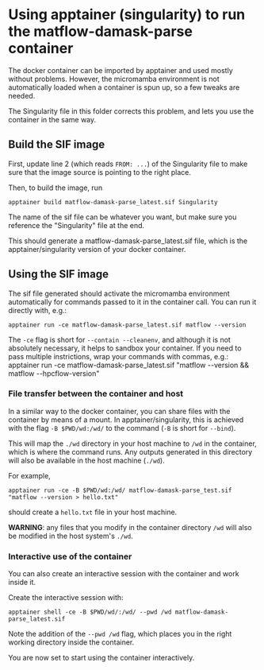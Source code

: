 # Using apptainer (singularity) to run the matflow-damask-parse container

The docker container can be imported by apptainer and used mostly without problems.
However, the micromamba environment is not automatically loaded when a container is spun up, so a few tweaks are needed.

The Singularity file in this folder corrects this problem, and lets you use the container in the same way.

## Build the SIF image

First, update line 2 (which reads `FROM: ...`) of the Singularity file to make sure that the image source is pointing to the right place.

Then, to build the image, run
```
apptainer build matflow-damask-parse_latest.sif Singularity
```
The name of the sif file can be whatever you want, but make sure you reference the "Singularity" file at the end.

This should generate a matflow-damask-parse_latest.sif file, which is the apptainer/singularity version of your docker container.

## Using the SIF image

The sif file generated should activate the micromamba environment automatically for commands passed to it in the container call.
You can run it directly with, e.g.:
```
apptainer run -ce matflow-damask-parse_latest.sif matflow --version
```
The `-ce` flag is short for `--contain --cleanenv`, and although it is not absolutely necessary, it helps to sandbox your container.
If you need to pass multiple instrictions, wrap your commands with commas, e.g.:
apptainer run -ce matflow-damask-parse_latest.sif "matflow --version && matflow --hpcflow-version"

### File transfer between the container and host

In a similar way to the docker container, you can share files with the container by means of a mount. In apptainer/singularity, this is achieved with the flag `-B $PWD/wd:/wd/` to the command (`-B` is short for `--bind`).

This will map the `./wd` directory in your host machine to `/wd` in the container, which is where the command runs. Any outputs generated in this directory will also be available in the host machine (`./wd`).

For example,

```
apptainer run -ce -B $PWD/wd:/wd/ matflow-damask-parse_test.sif "matflow --version > hello.txt"
```

should create a `hello.txt` file in your host machine.

**WARNING**: any files that you modify in the container directory `/wd` will also be modified in the host system's `./wd`.

### Interactive use of the container

You can also create an interactive session with the container and work inside it.

Create the interactive session with:
```
apptainer shell -ce -B $PWD/wd/:/wd/ --pwd /wd matflow-damask-parse_latest.sif
```

Note the addition of the `--pwd /wd` flag, which places you in the right working directory inside the container.

You are now set to start using the container interactively.
